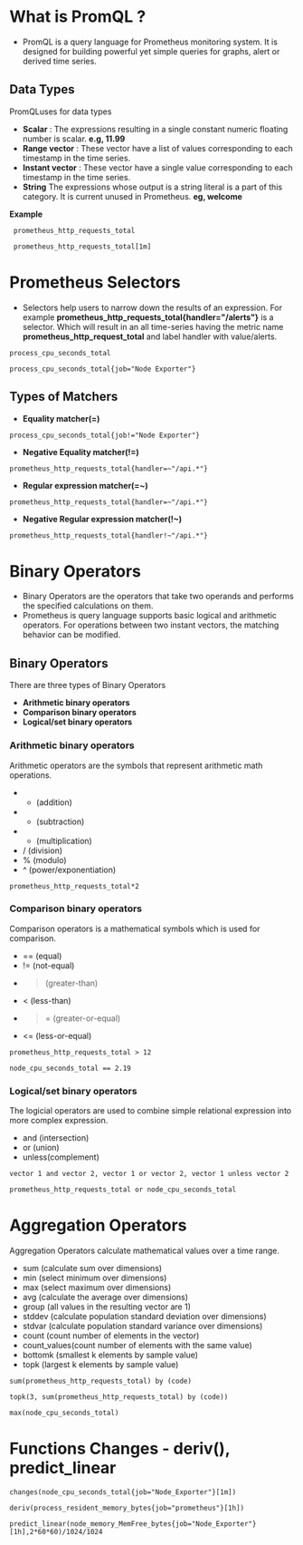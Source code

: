 # What is PromQL ?

- PromQL is a query language for Prometheus monitoring system. It is designed for building powerful yet simple queries for graphs, alert or derived time series.

## Data Types

PromQLuses for data types

- **Scalar** : The expressions resulting in a single constant numeric floating number is scalar. **e.g, 11.99**
- **Range vector** : These vector have a list of values corresponding to each timestamp in the time series.
- **Instant vector** : These vector have a single value corresponding to each timestamp in the time series.
- **String** The expressions whose output is a string literal is a part of this category. It is current unused in Prometheus. **eg, welcome**

**Example**

```shell
 prometheus_http_requests_total

 prometheus_http_requests_total[1m]
```

# Prometheus Selectors

- Selectors help users to narrow down the results of an expression. For example **prometheus_http_requests_total{handler="/alerts"}** is a selector. Which will result in an all time-series having the metric name **prometheus_http_request_total** and label handler with value/alerts.

```shell
process_cpu_seconds_total

process_cpu_seconds_total{job="Node Exporter"}
```

## Types of Matchers

- **Equality matcher(=)**

```shell
process_cpu_seconds_total{job!="Node Exporter"}
```

- **Negative Equality matcher(!=)**

```shell
prometheus_http_requests_total{handler=~"/api.*"}
```

- **Regular expression matcher(=~)**

```shell
prometheus_http_requests_total{handler=~"/api.*"}
```

- **Negative Regular expression matcher(!~)**

```shell
prometheus_http_requests_total{handler!~"/api.*"}
```

# Binary Operators

- Binary Operators are the operators that take two operands and performs the specified calculations on them.
- Prometheus is query language supports basic logical and arithmetic operators. For operations between two instant vectors, the matching behavior can be modified.

## Binary Operators

There are three types of Binary Operators

- **Arithmetic binary operators**
- **Comparison binary operators**
- **Logical/set binary operators**

### Arithmetic binary operators

Arithmetic operators are the symbols that represent arithmetic math operations.

- - (addition)
- - (subtraction)
- - (multiplication)
- / (division)
- % (modulo)
- ^ (power/exponentiation)

```shell
prometheus_http_requests_total*2
```

### Comparison binary operators

Comparison operators is a mathematical symbols which is used for comparison.

- == (equal)
- != (not-equal)
- > (greater-than)
- < (less-than)
- > = (greater-or-equal)
- <= (less-or-equal)

```shell
prometheus_http_requests_total > 12

node_cpu_seconds_total == 2.19
```

### Logical/set binary operators

The logicial operators are used to combine simple relational expression into more complex expression.

- and (intersection)
- or (union)
- unless(complement)

```shell
vector 1 and vector 2, vector 1 or vector 2, vector 1 unless vector 2

prometheus_http_requests_total or node_cpu_seconds_total
```

# Aggregation Operators

Aggregation Operators calculate mathematical values over a time range.

- sum (calculate sum over dimensions)
- min (select minimum over dimensions)
- max (select maximum over dimensions)
- avg (calculate the average over dimensions)
- group (all values in the resulting vector are 1)
- stddev (calculate population standard deviation over dimensions)
- stdvar (calculate population standard variance over dimensions)
- count (count number of elements in the vector)
- count_values(count number of elements with the same value)
- bottomk (smallest k elements by sample value)
- topk (largest k elements by sample value)

```shell
sum(prometheus_http_requests_total) by (code)

topk(3, sum(prometheus_http_requests_total) by (code))

max(node_cpu_seconds_total)

```

# Functions Changes - deriv(), predict_linear

```shell
changes(node_cpu_seconds_total{job="Node_Exporter"}[1m])

deriv(process_resident_memory_bytes{job="prometheus"}[1h])

predict_linear(node_memory_MemFree_bytes{job="Node_Exporter"}[1h],2*60*60)/1024/1024
```



